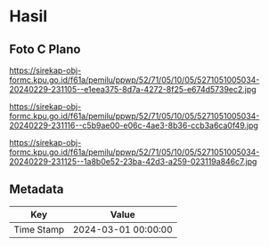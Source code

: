 # Hasil

## Foto C Plano

https://sirekap-obj-formc.kpu.go.id/f61a/pemilu/ppwp/52/71/05/10/05/5271051005034-20240229-231105--e1eea375-8d7a-4272-8f25-e674d5739ec2.jpg

https://sirekap-obj-formc.kpu.go.id/f61a/pemilu/ppwp/52/71/05/10/05/5271051005034-20240229-231116--c5b9ae00-e06c-4ae3-8b36-ccb3a6ca0f49.jpg

https://sirekap-obj-formc.kpu.go.id/f61a/pemilu/ppwp/52/71/05/10/05/5271051005034-20240229-231125--1a8b0e52-23ba-42d3-a259-023119a846c7.jpg


## Metadata

| Key        | Value               |
| ---------- | ------------------- |
| Time Stamp | 2024-03-01 00:00:00 |



